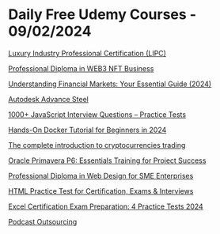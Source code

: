 # Daily Free Udemy Courses - 09/02/2024

[Luxury Industry Professional Certification (LIPC)](https://www.udemy.com/course/luxury-industry-professional-certification/?couponCode=423CB8A2DF2E8445BD00)
[Professional Diploma in WEB3 NFT Business](https://www.udemy.com/course/professional-diploma-in-web3-nft-business/?couponCode=EB0620D72B5CA75AE1D7)
[Understanding Financial Markets: Your Essential Guide (2024)](https://www.udemy.com/course/understanding-financial-markets-your-essential-guide-2024/?couponCode=BOT_5_FEB)
[Autodesk Advance Steel](https://www.udemy.com/course/autodesk-advance-steel-aulageo/?couponCode=MEGAPROM5X1F)
[1000+ JavaScript Interview Questions – Practice Tests](https://www.udemy.com/course/javascript-interview-questions-practice-tests/?couponCode=AFC6A892517057299455)
[Hands-On Docker Tutorial for Beginners in 2024](https://www.udemy.com/course/hands-on-docker-tutorial-for-beginners/?couponCode=C446CFEA6C664FB0A29C)
[The complete introduction to cryptocurrencies trading](https://www.udemy.com/course/the-complete-introduction-to-cryptocurrencies-trading/?couponCode=441A9DF0F0C0F97C504D)
[Oracle Primavera P6: Essentials Training for Project Success](https://www.udemy.com/course/project-schedule-management-oracle-primavera-p6-foundations-training/?couponCode=EBF6CBC861DEFE95AA2D)
[Professional Diploma in Web Design for SME Enterprises](https://www.udemy.com/course/website-design-course-for-small-business-owners/?couponCode=83A5D2A6EFB031312F3F)
[HTML Practice Test for Certification, Exams & Interviews](https://www.udemy.com/course/html-practice-test-for-certification-exams-interviews/?couponCode=1EED99EBD9A086C100B8)
[Excel Certification Exam Preparation: 4 Practice Tests 2024](https://www.udemy.com/course/excel-certification-exam-preparation-4-practice-tests-2024-v/?couponCode=384B79086F6D48681235)
[Podcast Outsourcing](https://www.udemy.com/course/outsource-podcasts-social-media-marketing/?couponCode=PODOUTEXPFEB122024)
